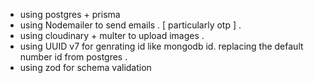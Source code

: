 - using postgres + prisma 
- using Nodemailer to send emails . [ particularly otp ] .
- using cloudinary + multer to upload images .
- using UUID v7 for genrating id like mongodb id. replacing the default number id from postgres .
- using zod for schema validation 